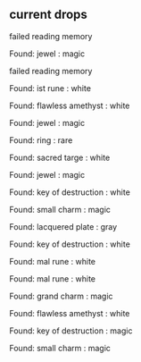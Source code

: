 ## current drops

failed reading memory
Found: jewel : magic
failed reading memory
Found: ist rune : white
Found: flawless amethyst : white
Found: jewel : magic
Found: ring : rare
Found: sacred targe : white
Found: jewel : magic
Found: key of destruction : white
Found: small charm : magic
Found: lacquered plate : gray
Found: key of destruction : white
Found: mal rune : white
Found: mal rune : white
Found: grand charm : magic
Found: flawless amethyst : white
Found: key of destruction : magic
Found: small charm : magic
